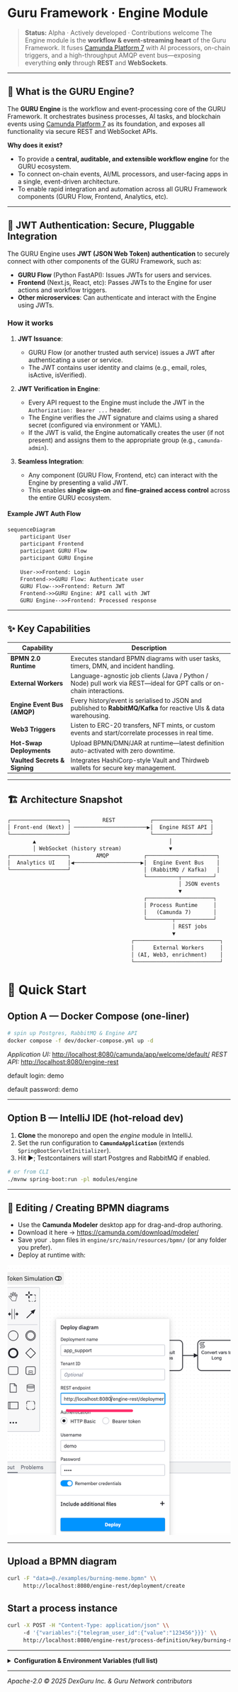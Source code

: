 # Guru Framework · **Engine Module**

> **Status:** Alpha · Actively developed · Contributions welcome
> The Engine module is the **workflow & event-streaming heart** of the Guru Framework. It fuses [Camunda Platform 7](https://camunda.com/products/camunda-platform/) with AI processors, on-chain triggers, and a high-throughput AMQP event bus—exposing everything **only** through **REST** and **WebSockets**.

---

## 🧠 What is the GURU Engine?

The **GURU Engine** is the workflow and event-processing core of the GURU Framework.
It orchestrates business processes, AI tasks, and blockchain events using [Camunda Platform 7](https://camunda.com/products/camunda-platform/) as its foundation, and exposes all functionality via secure REST and WebSocket APIs.

**Why does it exist?**
- To provide a **central, auditable, and extensible workflow engine** for the GURU ecosystem.
- To connect on-chain events, AI/ML processors, and user-facing apps in a single, event-driven architecture.
- To enable rapid integration and automation across all GURU Framework components (GURU Flow, Frontend, Analytics, etc).

---

## 🔐 JWT Authentication: Secure, Pluggable Integration

The GURU Engine uses **JWT (JSON Web Token) authentication** to securely connect with other components of the GURU Framework, such as:

- **GURU Flow** (Python FastAPI): Issues JWTs for users and services.
- **Frontend** (Next.js, React, etc): Passes JWTs to the Engine for user actions and workflow triggers.
- **Other microservices**: Can authenticate and interact with the Engine using JWTs.

### How it works

1. **JWT Issuance**:
   - GURU Flow (or another trusted auth service) issues a JWT after authenticating a user or service.
   - The JWT contains user identity and claims (e.g., email, roles, isActive, isVerified).

2. **JWT Verification in Engine**:
   - Every API request to the Engine must include the JWT in the `Authorization: Bearer ...` header.
   - The Engine verifies the JWT signature and claims using a shared secret (configured via environment or YAML).
   - If the JWT is valid, the Engine automatically creates the user (if not present) and assigns them to the appropriate group (e.g., `camunda-admin`).

3. **Seamless Integration**:
   - Any component (GURU Flow, Frontend, etc) can interact with the Engine by presenting a valid JWT.
   - This enables **single sign-on** and **fine-grained access control** across the entire GURU ecosystem.

#### Example JWT Auth Flow

```mermaid
sequenceDiagram
    participant User
    participant Frontend
    participant GURU Flow
    participant GURU Engine

    User->>Frontend: Login
    Frontend->>GURU Flow: Authenticate user
    GURU Flow-->>Frontend: Return JWT
    Frontend->>GURU Engine: API call with JWT
    GURU Engine-->>Frontend: Processed response
```

---

## ✨ Key Capabilities

| Capability | Description |
|------------|-------------|
| **BPMN 2.0 Runtime** | Executes standard BPMN diagrams with user tasks, timers, DMN, and incident handling. |
| **External Workers** | Language-agnostic job clients (Java / Python / Node) pull work via REST—ideal for GPT calls or on-chain interactions. |
| **Engine Event Bus (AMQP)** | Every history/event is serialised to JSON and published to **RabbitMQ/Kafka** for reactive UIs & data warehousing. |
| **Web3 Triggers** | Listen to ERC-20 transfers, NFT mints, or custom events and start/correlate processes in real time. |
| **Hot-Swap Deployments** | Upload BPMN/DMN/JAR at runtime—latest definition auto-activated with zero downtime. |
| **Vaulted Secrets & Signing** | Integrates HashiCorp-style Vault and Thirdweb wallets for secure key management. |

---

## 🏗️ Architecture Snapshot

```text
┌──────────────────┐          REST           ┌──────────────────┐
│ Front-end (Next) │ ───────────────────────▶│  Engine REST API │
└──────────────────┘                         └──────────────────┘
        ▲                                          │
        │ WebSocket (history stream)               ▼
┌──────────────────┐        AMQP           ┌──────────────────────┐
│  Analytics UI    │◀─────────────────────▶│  Engine Event Bus    │
└──────────────────┘                       │ (RabbitMQ / Kafka)   │
                                           └──────────┬──────────┘
                                                      │ JSON events
                                                      ▼
                                           ┌─────────────────────┐
                                           │ Process Runtime     │
                                           │   (Camunda 7)       │
                                           └────────┬────────────┘
                                                    │ REST jobs
                                                    ▼
                                       ┌───────────────────────────┐
                                       │      External Workers     │
                                       │ (AI, Web3, enrichment)    │
                                       └───────────────────────────┘
```

# 🚀 Quick Start

## Option A — Docker Compose (one-liner)

```bash
# spin up Postgres, RabbitMQ & Engine API
docker compose -f dev/docker-compose.yml up -d
```

*Application UI:* <http://localhost:8080/camunda/app/welcome/default/>
*REST API:* <http://localhost:8080/engine-rest>

default login: demo

default password: demo

---

## Option B — IntelliJ IDE (hot-reload dev)

1. **Clone** the monorepo and open the *engine* module in IntelliJ.
2. Set the run configuration to **`CamundaApplication`** (extends `SpringBootServletInitializer`).
3. Hit&nbsp;▶; Testcontainers will start Postgres and RabbitMQ if enabled.

```bash
# or from CLI
./mvnw spring-boot:run -pl modules/engine
```

---
## 📝 Editing / Creating BPMN diagrams

* Use the **Camunda Modeler** desktop app for drag-and-drop authoring.
* Download it here → <https://camunda.com/download/modeler/>
* Save your `.bpmn` files in `engine/src/main/resources/bpmn/` (or any folder you prefer).
* Deploy at runtime with:

![depoloy_modeler.png](deploy_modeler.png)

---

## Upload a BPMN diagram

```bash
curl -F "data=@./examples/burning-meme.bpmn" \\
     http://localhost:8080/engine-rest/deployment/create
```

## Start a process instance

```bash
curl -X POST -H "Content-Type: application/json" \\
     -d '{"variables":{"telegram_user_id":{"value":"123456"}}}' \\
     http://localhost:8080/engine-rest/process-definition/key/burning-meme/start
```

---

<details>
<summary><strong>Configuration & Environment Variables (full list)</strong></summary>

```yaml
# Logging & history
logging.level.org.springframework: ${LOGGING_LEVEL:INFO}
camunda.bpm.history: ${HISTORY_LEVEL:full}

# Database
camunda.bpm.datasource.jdbc-url: ${BBPA_ENGINE_DB_URL:jdbc:h2:mem:workflow}
camunda.bpm.datasource.username: ${BBPA_ENGINE_DB_USER:workflow}
camunda.bpm.datasource.password: ${BBPA_ENGINE_DB_PASS:workflow}
camunda.bpm.datasource.driverClassName: ${BBPA_ENGINE_DB_DRIVER_CLASS:org.h2.Driver}
camunda.bpm.datasource.driver: ${BBPA_ENGINE_DB_DRIVER:postgresql}
camunda.bpm.datasource.hikari.minIdle: 10
camunda.bpm.datasource.hikari.idle-timeout: 10000
camunda.bpm.datasource.hikari.maximumPoolSize: 30

# Ethereum / Web3
ethereum.privateKey: ${ETHEREUM_PRIVATEKEY:ETHEREUM_PRIVATEKEY}
ethereum.defaultFundingCommitment: ${DEFAULT_FUNDING:1000}
ethereum.rpcUrl: ${RPC_URL:https://rpc.ankr.com/polygon_mumbai}
ethereum.factoryAddress: ${FACTORY_ADDRESS:0x8E1c92D50c4A9DD7ef46C3d77Db0A7Cb6D300f86}

# Guru Flow API & Warehouse
api.url: ${FLOW_API_URL:FLOW_API_URL}
api.key: ${FLOW_API_SYS_KEY:FLOW_API_SYS_KEY}
warehouse.url: ${WAREHOUSE_API_HOST:WAREHOUSE_API_HOST}
warehouse.key: ${WAREHOUSE_API_KEY:secret}

dexguruapi.url: ${DEXGURU_API_BASE:https://api.dex.guru}

# Telegram Bot
bot.name: ${BOT_NAME:BOT_NAME}
bot.token: ${BOT_TOKEN:BOT_TOKEN}
bot.adminGroupId: ${BOT_ADMIN_GROUP_ID:-1000000000}

# Application meta
application.name: ${APPLICATION_NAME:Guru Network App}
application.token: ${APPLICATION_TOKEN:tGURU}
application.url: ${APPLICATION_URL:https://miles.gurunetwork.ai}

# RabbitMQ (Engine Event Bus)
spring.rabbitmq.enabled: ${RABBITMQ_ENABLED:false}
spring.rabbitmq.host: ${RABBITMQ_HOST:localhost}
spring.rabbitmq.port: ${RABBITMQ_PORT:5672}
spring.rabbitmq.username: ${RABBITMQ_USER:guest}
spring.rabbitmq.password: ${RABBITMQ_PASSWORD:guest}
engine.rabbitmq.exchange: ${RABBITMQ_EXCHANGE:engine.exchange}
engine.rabbitmq.queue: ${RABBITMQ_QUEUE:engine.queue}
engine.rabbitmq.routingkey: ${RABBITMQ_ROUTINGKEY:engine.routingkey}
spring.rabbitmq.virtual-host: ${RABBITMQ_VIRTUAL_HOST:/}

# Inscriptions (optional)
inscription.enabled: ${INSCRIPTIONS_HISTORY_ENABLED:false}
inscription.event.types: ${INSCRIPTION_HISTORY_EVENT_TYPES:ALL}
inscription.privateKey: ${INSCRIPTIONS_PRIVATEKEY:0000000000000000000000000000}
inscription.rpcUrl: ${INSCRIPTIONS_RPC_URL:http://node-canto-testnet-01.dexguru.biz:8545}
inscription.chainId: ${INSCRIPTIONS_CHAIN:261}
inscription.max_threads: ${INSCRIPTIONS_MAX_THREADS:10}
inscription.maxRetry: ${INSCRIPTIONS_MAX_RETRY:3}
inscription.queue.capacity: ${INSCRIPTIONS_QUEUE_CAPACITY:3000}
inscription.batch.size: ${INSCRIPTIONS_BATCH_SIZE:30}
inscription.block.time: ${INSCRIPTIONS_BLOCK_TIME:3000}

# Job Executor
camunda.bpm.job-execution.enabled: ${JOB_EXECUTION_ENABLE:true}
camunda.bpm.job-execution.max-pool-size: ${JOB_EXECUTION_MAX_POOL_SIZE:10}
camunda.bpm.job-execution.max-jobs-per-acquisition: ${JOB_EXECUTION_MAX_JOBS_PER_ACQ:3}
camunda.bpm.job-execution.core-pool-size: ${JOB_EXECUTION_CORE_POOL_SIZE:3}

# AI integrations
mindsdb.url: ${MINDS_DB_HOST:http://127.0.0.1:47334}
mindsdb.openai.api.key: ${OPENAI_API_KEY:sk-key}
openai.api.key: ${OPENAI_API_KEY:sk-key}
rapidApi.api.key: ${RAPID_API_KEY:rapid-ke}

# JWT Authentication
jwt:
  secret: ${JWT_SECRET:Ym9ZpC1VyZUU9svrmtrJGXZlAlMx5dW29qQwXUDYp50=} # Must be at least 32 bytes (256 bits) when decoded
  expiration: ${JWT_EXPIRATION:3600} # Token expiration in seconds (default: 1 hour)
  algorithm: ${JWT_ALGORITHM:HS256} # Must match FastAPI's ENGINE_JWT_ALGORITHM
```

**Parameter details:**

| Parameter         | Description                                                                                 | Example Value                                  |
|-------------------|--------------------------------------------------------------------------------------------|------------------------------------------------|
| `jwt.secret`      | Base64-encoded secret for HMAC signing. Must be at least 32 bytes when decoded.            | `Ym9ZpC1VyZUU9svrmtrJGXZlAlMx5dW29qQwXUDYp50=` |
| `jwt.expiration`  | Token expiration time in seconds.                                                          | `3600`                                         |
| `jwt.algorithm`   | JWT signing algorithm. Must match what your auth service (e.g., FastAPI) uses.             | `HS256`                                        |

**You should include these in your `parameters.yaml` or environment:**
- `JWT_SECRET` (required, must match the secret used by your auth service)
- `JWT_EXPIRATION` (optional, default: 3600)
- `JWT_ALGORITHM` (optional, default: HS256)

**What else to include in `parameters.yaml`?**
- **Database connection info** (if not using default)
- **RabbitMQ/Kafka settings** (for event bus)
- **Web3/Ethereum settings** (if using on-chain triggers)
- **API keys for external integrations** (AI, analytics, etc)
- **Any custom business logic toggles or feature flags**

</details>

---
_Apache-2.0 © 2025 DexGuru Inc. & Guru Network contributors_
